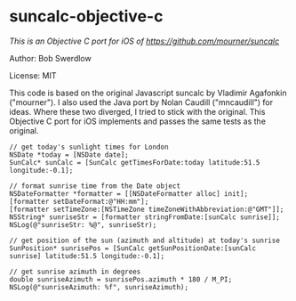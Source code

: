 suncalc-objective-c
===================

*This is an Objective C port for iOS of https://github.com/mourner/suncalc*

Author: Bob Swerdlow

License: MIT

This code is based on the original Javascript suncalc by Vladimir Agafonkin ("mourner").  I also used the Java port by Nolan Caudill ("mncaudill") for ideas.  Where these two diverged, I tried to stick with the original.  This Objective C port for iOS implements and passes the same tests as the original.

```
// get today's sunlight times for London
NSDate *today = [NSDate date];
SunCalc* sunCalc = [SunCalc getTimesForDate:today latitude:51.5 longitude:-0.1];

// format sunrise time from the Date object
NSDateFormatter *formatter = [[NSDateFormatter alloc] init];
[formatter setDateFormat:@"HH:mm"];
[formatter setTimeZone:[NSTimeZone timeZoneWithAbbreviation:@"GMT"]];
NSString* sunriseStr = [formatter stringFromDate:[sunCalc sunrise]];
NSLog(@"sunriseStr: %@", sunriseStr);

// get position of the sun (azimuth and altitude) at today's sunrise
SunPosition* sunrisePos = [SunCalc getSunPositionDate:[sunCalc sunrise] latitude:51.5 longitude:-0.1];

// get sunrise azimuth in degrees
double sunriseAzimuth = sunrisePos.azimuth * 180 / M_PI;
NSLog(@"sunriseAzimuth: %f", sunriseAzimuth);
```

